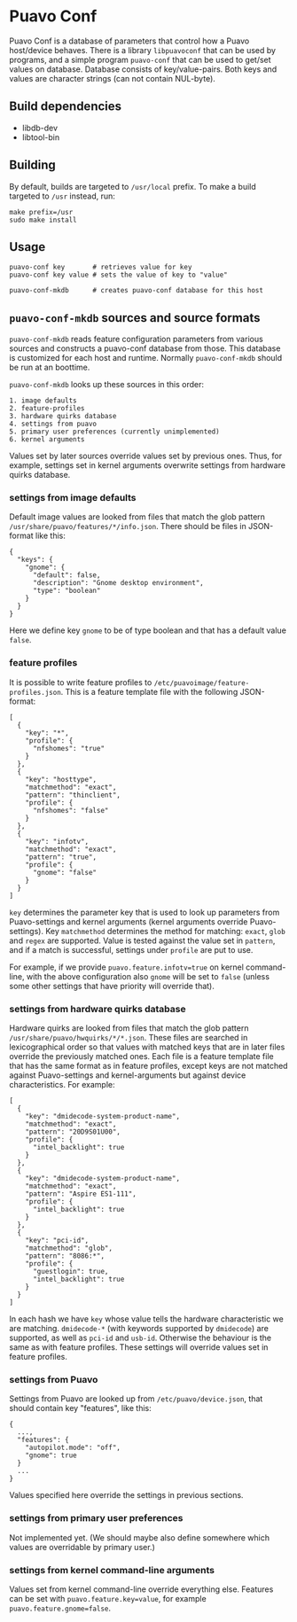 # Puavo Conf

Puavo Conf is a database of parameters that control how a Puavo
host/device behaves. There is a library `libpuavoconf` that can be used
by programs, and a simple program `puavo-conf` that can be used to
get/set values on database. Database consists of key/value-pairs. Both
keys and values are character strings (can not contain NUL-byte).

## Build dependencies

- libdb-dev
- libtool-bin

## Building

By default, builds are targeted to `/usr/local` prefix. To make a build
targeted to `/usr` instead, run:

    make prefix=/usr
    sudo make install

## Usage

    puavo-conf key       # retrieves value for key
    puavo-conf key value # sets the value of key to "value"

    puavo-conf-mkdb      # creates puavo-conf database for this host

## `puavo-conf-mkdb` sources and source formats

`puavo-conf-mkdb` reads feature configuration parameters from various
sources and constructs a puavo-conf database from those.  This database
is customized for each host and runtime.  Normally `puavo-conf-mkdb`
should be run at an boottime.

`puavo-conf-mkdb` looks up these sources in this order:

    1. image defaults
    2. feature-profiles
    3. hardware quirks database
    4. settings from puavo
    5. primary user preferences (currently unimplemented)
    6. kernel arguments

Values set by later sources override values set by previous ones.  Thus,
for example, settings set in kernel arguments overwrite settings from
hardware quirks database.

### settings from image defaults

Default image values are looked from files that match the glob pattern
`/usr/share/puavo/features/*/info.json`.  There should be files in
JSON-format like this:

    {
      "keys": {
        "gnome": {
          "default": false,
          "description": "Gnome desktop environment",
          "type": "boolean"
        }
      }
    }

Here we define key `gnome` to be of type boolean and that has a default
value `false`.

### feature profiles

It is possible to write feature profiles to
`/etc/puavoimage/feature-profiles.json`.  This is a feature template
file with the following JSON-format:

    [
      {
        "key": "*",
        "profile": {
          "nfshomes": "true"
        }
      },
      {
        "key": "hosttype",
        "matchmethod": "exact",
        "pattern": "thinclient",
        "profile": {
          "nfshomes": "false"
        }
      },
      {
        "key": "infotv",
        "matchmethod": "exact",
        "pattern": "true",
        "profile": {
          "gnome": "false"
        }
      }
    ]

`key` determines the parameter key that is used to look up parameters
from Puavo-settings and kernel arguments (kernel arguments override
Puavo-settings).  Key `matchmethod` determines the method for matching:
`exact`, `glob` and `regex` are supported.  Value is tested against the
value set in `pattern`, and if a match is successful, settings under
`profile` are put to use.

For example, if we provide `puavo.feature.infotv=true` on kernel
command-line, with the above configuration also `gnome` will
be set to `false` (unless some other settings that have priority
will override that).

### settings from hardware quirks database

Hardware quirks are looked from files that match the glob pattern
`/usr/share/puavo/hwquirks/*/*.json`.  These files are searched
in lexicographical order so that values with matched keys that are in
later files override the previously matched ones.  Each file is a feature
template file that has the same format as in feature profiles,
except keys are not matched against Puavo-settings and kernel-arguments
but against device characteristics.  For example:

    [
      {
        "key": "dmidecode-system-product-name",
        "matchmethod": "exact",
        "pattern": "20D9S01U00",
        "profile": {
          "intel_backlight": true
        }
      },
      {
        "key": "dmidecode-system-product-name",
        "matchmethod": "exact",
        "pattern": "Aspire ES1-111",
        "profile": {
          "intel_backlight": true
        }
      },
      {
        "key": "pci-id",
        "matchmethod": "glob",
        "pattern": "8086:*",
        "profile": {
          "guestlogin": true,
          "intel_backlight": true
        }
      }
    ]

In each hash we have `key` whose value tells the hardware characteristic
we are matching.  `dmidecode-*` (with keywords supported by `dmidecode`)
are supported, as well as `pci-id` and `usb-id`.  Otherwise the behaviour
is the same as with feature profiles.  These settings will override
values set in feature profiles.

### settings from Puavo

Settings from Puavo are looked up from `/etc/puavo/device.json`, that
should contain key "features", like this:

    {
      ...,
      "features": {
        "autopilot.mode": "off",
        "gnome": true
      }
      ...
    }

Values specified here override the settings in previous sections.

### settings from primary user preferences

Not implemented yet.  (We should maybe also define somewhere
which values are overridable by primary user.)

### settings from kernel command-line arguments

Values set from kernel command-line override everything else.
Features can be set with `puavo.feature.key=value`, for example
`puavo.feature.gnome=false`.
